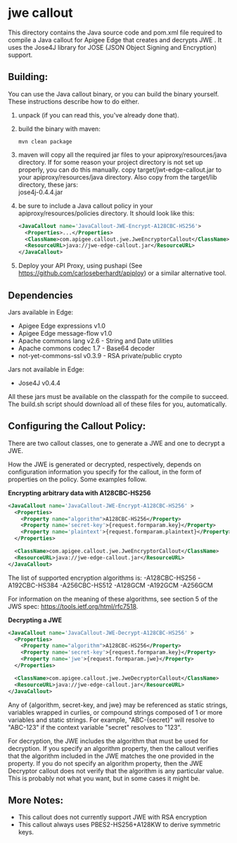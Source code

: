 # jwe callout

This directory contains the Java source code and pom.xml file required
to compile a Java callout for Apigee Edge that creates and decrypts JWE
. It uses the Jose4J library for JOSE (JSON Object Signing and
Encryption) support.

Building:
--------

You can use the Java callout binary, or you can build the binary yourself. 
These instructions describe how to do either. 

1. unpack (if you can read this, you've already done that).

2. build the binary with maven:  
   ```
   mvn clean package
   ```

3. maven will copy all the required jar files to your apiproxy/resources/java directory. 
   If for some reason your project directory is not set up properly, you can do this manually. 
   copy target/jwt-edge-callout.jar to your apiproxy/resources/java directory. 
   Also copy from the target/lib directory, these jars:  
     jose4j-0.4.4.jar

4. be sure to include a Java callout policy in your
   apiproxy/resources/policies directory. It should look like
   this:
    ```xml
    <JavaCallout name='JavaCallout-JWE-Encrypt-A128CBC-HS256'>
      <Properties>...</Properties>
      <ClassName>com.apigee.callout.jwe.JweEncryptorCallout</ClassName>
      <ResourceURL>java://jwe-edge-callout.jar</ResourceURL>
    </JavaCallout>
   ```

5. Deploy your API Proxy, using
   pushapi (See https://github.com/carloseberhardt/apiploy)
   or a similar alternative tool.



Dependencies
------------------

Jars available in Edge:   
 - Apigee Edge expressions v1.0
 - Apigee Edge message-flow v1.0
 - Apache commons lang v2.6 - String and Date utilities
 - Apache commons codec 1.7 - Base64 decoder
 - not-yet-commons-ssl v0.3.9 - RSA private/public crypto

Jars not available in Edge:
 - Jose4J v0.4.4

All these jars must be available on the classpath for the compile to
succeed. The build.sh script should download all of these files for
you, automatically.



Configuring the Callout Policy:
----------------------------

There are two callout classes, one to generate a JWE and one to decrypt
a JWE. 

How the JWE is generated or decrypted, respectively,
depends on configuration information you specify for the callout, in the
form of properties on the policy.  Some examples follow. 



**Encrypting arbitrary data with A128CBC-HS256**

```xml
<JavaCallout name='JavaCallout-JWE-Encrypt-A128CBC-HS256' >
  <Properties>
    <Property name="algorithm">A128CBC-HS256</Property>
    <Property name='secret-key'>{request.formparam.key}</Property>
    <Property name='plaintext'>{request.formparam.plaintext}</Property>
  </Properties>

  <ClassName>com.apigee.callout.jwe.JweEncryptorCallout</ClassName>
  <ResourceURL>java://jwe-edge-callout.jar</ResourceURL>
</JavaCallout>
```

The list of supported encryption algorithms is: 
-A128CBC-HS256
-A192CBC-HS384
-A256CBC-HS512
-A128GCM
-A192GCM
-A256GCM

For information on the meaning of these algorithms, see section 5 of the JWS spec: 
https://tools.ietf.org/html/rfc7518. 


**Decrypting a JWE**

```xml
<JavaCallout name='JavaCallout-JWE-Decrypt-A128CBC-HS256' >
  <Properties>
    <Property name="algorithm">A128CBC-HS256</Property>
    <Property name='secret-key'>{request.formparam.key}</Property>
    <Property name='jwe'>{request.formparam.jwe}</Property>
  </Properties>

  <ClassName>com.apigee.callout.jwe.JweDecryptorCallout</ClassName>
  <ResourceURL>java://jwe-edge-callout.jar</ResourceURL>
</JavaCallout>
```

Any of {algorithm, secret-key, and jwe} may be referenced as static strings,
variables wrapped in curlies, or compound strings composed of 1 or more variables
and static strings. For example, "ABC-{secret}" will resolve to "ABC-123" if the
context variable "secret" resolves to "123".

For decryption, the JWE includes the algorithm that must be used for decryption.  If you specify an algorithm property, then the callout verifies that the algorithm included in the JWE matches the one provided in the property. If you do not specify an algorithm property, then the JWE Decryptor callout does not verify that the algorithm is any particular value. This is probably not what you want, but in some cases it might be.


More Notes:
--------

- This callout does not currently support JWE with RSA encryption
- This callout always uses PBES2-HS256+A128KW to derive symmetric keys. 




